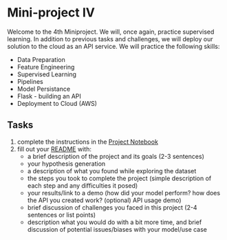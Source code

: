# Mini-project IV

Welcome to the 4th Miniproject. We will, once again, practice supervised learning. In addition to previous tasks and challenges, we will deploy our solution to the cloud as an API service. We will practice the following skills:

- Data Preparation
- Feature Engineering
- Supervised Learning
- Pipelines
- Model Persistance
- Flask - building an API
- Deployment to Cloud (AWS)

## Tasks
1. complete the instructions in the [Project Notebook](notebooks/instructions.ipynb)
2. fill out your [README](README.md) with:
    - a brief description of the project and its goals (2-3 sentences)
    - your hypothesis generation
    - a description of what you found while exploring the dataset
    - the steps you took to complete the project (simple description of each step and any difficulties it posed)
    - your results/link to a demo (how did your model perform? how does the API you created work? (optional) API usage demo)
    - brief discussion of challenges you faced in this project (2-4 sentences or list points)
    - description what you would do with a bit more time, and brief discussion of potential issues/biases with your model/use case


